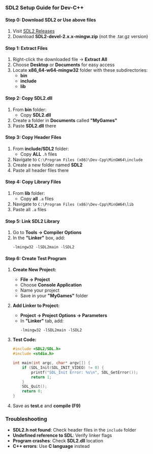 ### SDL2 Setup Guide for Dev-C++

#### Step 0: Download SDL2 or Use above files
1. Visit [SDL2 Releases](https://github.com/libsdl-org/SDL/releases/)
2. Download **SDL2-devel-2.x.x-mingw.zip** (not the .tar.gz version)

#### Step 1: Extract Files
1. Right-click the downloaded file → **Extract All**
2. Choose **Desktop** or **Documents** for easy access
3. Locate **x86_64-w64-mingw32** folder with these subdirectories:
   - **bin**
   - **include**
   - **lib**

#### Step 2: Copy SDL2.dll
1. From **bin** folder:
   - Copy **SDL2.dll**
2. Create a folder in **Documents** called **"MyGames"**
3. Paste **SDL2.dll** there

#### Step 3: Copy Header Files
1. From **include/SDL2** folder:
   - Copy **ALL** `.h` files
2. Navigate to `C:\Program Files (x86)\Dev-Cpp\MinGW64\include`
3. Create a new folder named **SDL2**
4. Paste all header files there

#### Step 4: Copy Library Files
1. From **lib** folder:
   - Copy **all** `.a` files
2. Navigate to `C:\Program Files (x86)\Dev-Cpp\MinGW64\lib`
3. Paste all `.a` files

#### Step 5: Link SDL2 Library
1. Go to **Tools → Compiler Options**
2. In the **"Linker"** box, add:
   ```
   -lmingw32 -lSDL2main -lSDL2
   ```

#### Step 6: Create Test Program
1. **Create New Project:**
   - **File → Project**
   - Choose **Console Application**
   - Name your project
   - Save in your **"MyGames"** folder

2. **Add Linker to Project:**
   - **Project → Project Options → Parameters**
   - In **"Linker"** tab, add:
     ```
     -lmingw32 -lSDL2main -lSDL2
     ```

3. **Test Code:**
   ```c
   #include <SDL2/SDL.h>
   #include <stdio.h>
   
   int main(int argc, char* argv[]) {
       if (SDL_Init(SDL_INIT_VIDEO) != 0) {
           printf("SDL_Init Error: %s\n", SDL_GetError());
           return 1;
       }
       SDL_Quit();
       return 0;
   }
   ```
4. Save as **test.c** and **compile (F9)**

### Troubleshooting
- **SDL2.h not found**: Check header files in the `include` folder
- **Undefined reference to SDL**: Verify linker flags
- **Program crashes**: Check **SDL2.dll** location
- **C++ errors**: Use **C language** instead

